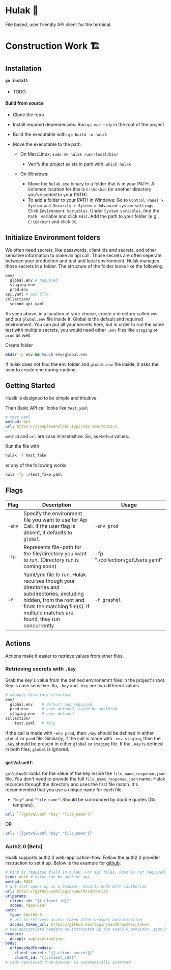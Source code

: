 # Hulak 📨

File based, user friendly API client for the terminal.

# Construction Work 🏗️

## Installation

#### `go install`

- TODO

#### Build from source

- Clone the repo
- Install required dependencies: Run `go mod tidy` in the root of the project
- Build the executable with: `go build -o hulak`
- Move the executable to the path.

  - On Mac/Linux: `sudo mv hulak /usr/local/bin/`
    - Verify the project exists in path with: `which hulak`
  - On Windows:

    - Move the `hulak.exe` binary to a folder that is in your PATH. A common location for this is `C:\Go\bin` (or another directory you've added to your PATH).
    - To add a folder to your PATH in Windows:
      Go to `Control Panel > System and Security > System > Advanced system settings`.
      Click `Environment Variables`.
      Under `System variables`, find the `Path ` variable and click `Edit`.
      Add the path to your folder (e.g., `C:\Go\bin`) and click `OK`.

## Initialize Environment folders

We often need secrets, like passwords, client ids and secrets, and other sensitive information to make an api call. Those secrets are often seperate between your production and test and local environment. Hulak manages those secrets in a folder. The structure of the folder looks like the following.

```bash
env/
  global.env # required
  staging.env
  prod.env
api.yaml # api file
collection/
  second_api.yaml
```

As seen above, in a location of your choice, create a directory called `env` and put `global.env` file inside it. Global is the default and required environment. You can put all your secrets here, but in order to run the same test with multiple secrets, you would need other `.env` files like `staging` or `prod` as well.

Create folder

```bash
mkdir -p env && touch env/global.env
```

If hulak does not find the env folder and `global.env` file inside, it asks the user to create one during runtime.

## Getting Started

Hualk is designed to be simple and intuitive.

Then Basic API call looks like `test.yaml`

```yaml
# test.yaml
method: Get
url: https://jsonplaceholder.typicode.com/todos/1
```

`method` and `url` are case ininsensitive. So, as `Method` values.

Run the file with

```bash
hulak -f test_fake
```

or any of the following works

```bash
hula -fp ./test_fake.yaml
```

## Flags

| Flag   | Description                                                                                                                                                                                           | Usage                            |
| ------ | ----------------------------------------------------------------------------------------------------------------------------------------------------------------------------------------------------- | -------------------------------- |
| `-env` | Specify the environment file you want to use for Api Call. If the user flag is absent, it defaults to `global`.                                                                                       | `-env prod`                      |
| `-fp`  | Represents file-path for the file/directory you want to run. (Directory run is coming soon)                                                                                                           | -fp "./collection/getUsers.yaml" |
| `-f`   | Yaml/yml file to run. Hulak recurses though your directories and subdirectories, excluding hidden, from the root and finds the matching file(s). If multiple matches are found, they run concurrently | `-f graphql`                     |

## Actions

Actions make it easier to retrieve values from other files.

### Retrieving secrets with `.Key`

Grab the key's value from the defined environemnt files in the project's root. Key is case sensitive. So, `.key` and `.Key` are two different values.

```bash
# example directory structure
env/
  global.env    # default and required
  prod.env      # user defined, could be anything
  staging.env   # user defined
collection/
    test.yaml   # file
```

If the call is made with `-env prod`, then `.Key` should be defined in either `global` or `prod` file. Similarly, if
the call is made with `-env staging`, then the `.Key` should be present in either `global` or `staging` file.
If the `.Key` is defined in both files, `global` is ignored.

### `getValueOf`:

`getValueOf` looks for the value of the key inside the `file_name_response.json` file.
You don't need to provide the full `file_name_response.json` name. Hulak recurces through the directory and uses the first file match.
It's recommended that you use a unique name for each file.

- `"key"` and `"file_name"`: Should be surrounded by double quotes (Go template).

```yml
url: `{{getValueOf "key" "file_name"}}`
```

OR

```yaml
url: '{{getValueOf "key" "file_name"}}'
```

### Auth2.0 (Beta)

Hualk supports auth2.0 web-application-flow. Follow the auth2.0 provider instruction to set it up. Below is the example for [github](https://docs.github.com/en/apps/oauth-apps/building-oauth-apps/authorizing-oauth-apps#web-application-flow).

```yaml
# kind is required field in hulak. For api files, kind is not required
kind: auth # value can be auth or api.
method: POST
# url that opens up in a browser. Usually ends with /authorize
url: https://github.com/login/oauth/authorize
urlparams:
  client_id: "{{.client_id}}"
  scope: repo:user
auth:
  type: OAuth2.0
  # url to retrieve access token after broswer authorization
  access_token_url: https://github.com/login/oauth/access_token
# Use appropriate headers as instructed by the auth2.0 provider, github in this case
headers:
  Accept: application/json
body:
  urlencodedformdata:
    client_secret: "{{.client_secret}}"
    client_id: "{{.client_id}}"
# code retrieved from browser is automatically inserted
```

